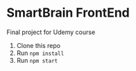 # SmartBrain FrontEnd
Final project for Udemy course

1. Clone this repo
2. Run `npm install`
3. Run `npm start`
